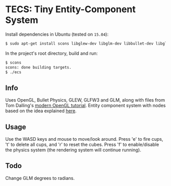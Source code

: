 # TECS: Tiny Entity-Component System

Install dependencies in Ubuntu (tested on `15.04`):
```bash
$ sudo apt-get install scons libglew-dev libglm-dev libbullet-dev libglfw3-dev
```

In the project's root directory, build and run:
```bash
$ scons
scons: done building targets.
$ ./ecs
```
## Info

Uses OpenGL, Bullet Physics, GLEW, GLFW3 and GLM, along with files from Tom Dalling's [modern OpenGL tutorial](http://www.tomdalling.com/blog/category/modern-opengl/).  Entity component system with nodes based on the idea explained [here](http://www.richardlord.net/blog/what-is-an-entity-framework).

## Usage

Use the WASD keys and mouse to move/look around.  Press 'e' to fire cups, 't' to delete all cups, and 'r' to reset the cubes.  Press 'f' to enable/disable the physics system (the rendering system will continue running).

## Todo

Change GLM degrees to radians.